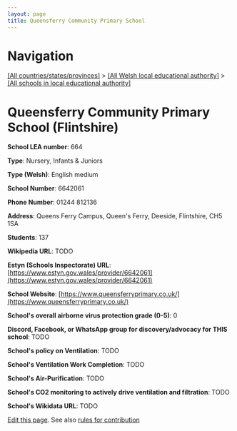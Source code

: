 ```yaml
---
layout: page
title: Queensferry Community Primary School
---
```

# Navigation

[[All countries/states/provinces]](../../..) > [[All Welsh local educational authority]](../..) > [[All schools in local educational authority]](..)

# Queensferry Community Primary School (Flintshire)

**School LEA number**: 664

**Type**: Nursery, Infants & Juniors

**Type (Welsh)**: English medium

**School Number**: 6642061

**Phone Number**: 01244 812136

**Address**: Queens Ferry Campus,  Queen's Ferry, Deeside, Flintshire, CH5 1SA

**Students**: 137

**Wikipedia URL**: TODO

**Estyn (Schools Inspectorate) URL**: [https://www.estyn.gov.wales/provider/6642061](https://www.estyn.gov.wales/provider/6642061)

**School Website**: [https://www.queensferryprimary.co.uk/](https://www.queensferryprimary.co.uk/)

**School's overall airborne virus protection grade (0-5)**: 0

**Discord, Facebook, or WhatsApp group for discovery/advocacy for THIS school**: TODO

**School's policy on Ventilation**: TODO

**School's Ventilation Work Completion**: TODO

**School's Air-Purification**: TODO

**School's CO2 monitoring to actively drive ventilation and filtration**: TODO

**School's Wikidata URL**: TODO




[Edit this page](https://github.com/VentilationProject/Wales/edit/prif/./Flintshire/Queensferry_Community_Primary_School.md). See also [rules for contribution](../../../contribution-rules/)